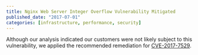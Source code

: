 ```yaml
---
title: Nginx Web Server Integer Overflow Vulnerability Mitigated
published_date: "2017-07-01"
categories: [infrastructure, performance, security]
---
```

Although our analysis indicated our customers were not likely subject to this vulnerability, we applied the recommended remediation for [CVE-2017-7529](https://cve.mitre.org/cgi-bin/cvename.cgi?name=CVE-2017-7529).
